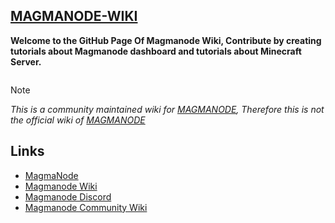 ## [MAGMANODE-WIKI](https://magmanode.gitbook.io/)

**Welcome to the GitHub Page Of Magmanode Wiki, Contribute by creating tutorials about Magmanode dashboard and tutorials about Minecraft Server.**

<figure><img src=".gitbook/assets/image (1).png" alt=""><figcaption></figcaption></figure>

> [!NOTE]
> _This is a community  maintained wiki for [MAGMANODE](https://magmanode.com/), Therefore this is not the official wiki of [MAGMANODE](https://magmanode.com/)_

## Links
- [MagmaNode](https://magmanode.com/)
- [Magmanode Wiki](https://wiki.magmanode.com/)
- [Magmanode Discord](https://discord.com/invite/P9reWNmrNZ)
- [Magmanode Community Wiki](https://magmanode.gitbook.io/)




